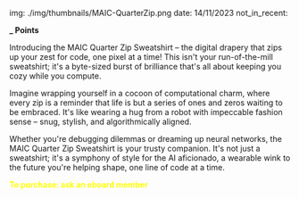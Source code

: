 img: ./img/thumbnails/MAIC-QuarterZip.png
date: 14/11/2023
not_in_recent:

**_ Points**

Introducing the MAIC Quarter Zip Sweatshirt – the digital drapery that zips up your zest for code, one pixel at a time! This isn't your run-of-the-mill sweatshirt; it's a byte-sized burst of brilliance that's all about keeping you cozy while you compute.

Imagine wrapping yourself in a cocoon of computational charm, where every zip is a reminder that life is but a series of ones and zeros waiting to be embraced. It's like wearing a hug from a robot with impeccable fashion sense – snug, stylish, and algorithmically aligned.

Whether you're debugging dilemmas or dreaming up neural networks, the MAIC Quarter Zip Sweatshirt is your trusty companion. It's not just a sweatshirt; it's a symphony of style for the AI aficionado, a wearable wink to the future you're helping shape, one line of code at a time.

<span style="color: yellow; font-weight: bold;">To purchase: ask an eboard member</span>